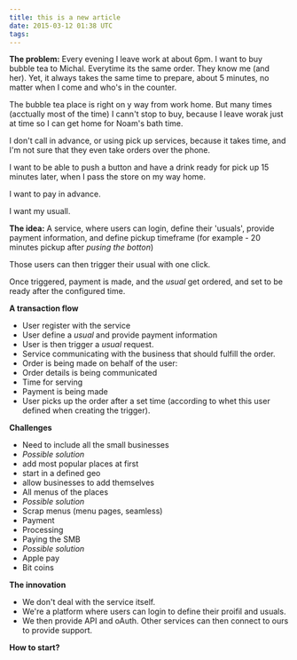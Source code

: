 ```yaml
---
title: this is a new article
date: 2015-03-12 01:38 UTC
tags:
---
```


**The problem:**
Every evening I leave work at about 6pm. I want to buy bubble tea to Michal. Everytime its the same order. They know me (and her). Yet, it always takes the same time to prepare, about 5 minutes, no matter when I come and who's in the counter. 

<!--more-->

The bubble tea place is right on y way from work home. But many times (acctually most of the time) I cann't stop to buy, because I leave worak just at time so I can get home for Noam's bath time.

I don't call in advance, or using pick up services, because it takes time, and I'm not sure that they even take orders over the phone.

I want to be able to push a button and have a drink ready for pick up 15 minutes later, when I pass the store on my way home.

I want to pay in advance.

I want my usuall.

**The idea:**
A service, where users can login, define their 'usuals', provide payment information, and define pickup timeframe (for example - 20 minutes pickup after _pusing the botton_)

Those users can then trigger their usual with one click.

Once triggered, payment is made, and the _usual_ get ordered, and set to be ready after the configured time.

**A transaction flow**
- User register with the service
- User define a _usual_ and provide payment information
- User is then trigger a *usual* request.
- Service communicating with the business that should fulfill the order.
- Order is being made on behalf of the user:
- Order details is being communicated
- Time for serving
- Payment is being made
- User picks up the order after a set time (according to whet this user defined when creating the trigger).

**Challenges**
- Need to include all the small businesses
- *Possible solution*
- add most popular places at first
- start in a defined geo
- allow businesses to add themselves
- All menus of the places
- *Possible solution*
- Scrap menus (menu pages, seamless)
- Payment
- Processing
- Paying the SMB
- *Possible solution*
- Apple pay
- Bit coins

**The innovation**
- We don't deal with the service itself.
- We're a platform where users can login to define their proifil and usuals.
- We then provide API and oAuth. Other services can then connect to ours to provide support.

**How to start?**
